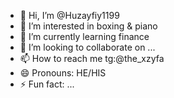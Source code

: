 - 👋 Hi, I’m @Huzayfiy1199
- 👀 I’m interested in boxing & piano
- 🌱 I’m currently learning finance
- 💞️ I’m looking to collaborate on ...
- 📫 How to reach me tg:@the_xzyfa
- 😄 Pronouns: HE/HIS
- ⚡ Fun fact: ...

<!---
Huzayfiy1199/Huzayfiy1199 is a ✨ special ✨ repository because its `README.md` (this file) appears on your GitHub profile.
You can click the Preview link to take a look at your changes.
--->
